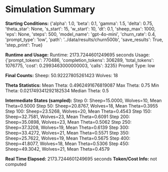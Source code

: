 # Simulation Summary

**Starting Conditions:**
{'alpha': 1.0, 'beta': 0.1, 'gamma': 1.5, 'delta': 0.75, 'theta_star': None, 's_start': 15, 'w_start': 10, 'dt': 0.1, 'sheep_max': 1000, 'eps': None, 'steps': 500, 'model_name': 'gpt-4o-mini', 'churn_rate': 0.4, 'prompt_type': 'low', 'path': '../data/results/churn500b', 'save_results': True, 'step_print': True}

**Runtime and Usage:**
Runtime: 2173.7244601249695 seconds
Usage: {'prompt_tokens': 770486, 'completion_tokens': 306289, 'total_tokens': 1076775, 'cost': 0.2993463000000003, 'calls': 3235}
Prompt Type: low

**Final Counts:**
Sheep: 50.92227805261423
Wolves: 18

**Theta Statistics:**
Mean Theta: 0.4962491676819087
Max Theta: 0.75
Min Theta: 0.021749341292182534
Median Theta: 0.5

**Intermediate States (sampled):**
Step 0: Sheep=15.0000, Wolves=10, Mean Theta=0.5000
Step 50: Sheep=20.8767, Wolves=18, Mean Theta=0.3955
Step 100: Sheep=23.5268, Wolves=20, Mean Theta=0.4543
Step 150: Sheep=32.7581, Wolves=23, Mean Theta=0.6091
Step 200: Sheep=35.0898, Wolves=23, Mean Theta=0.5062
Step 250: Sheep=37.3208, Wolves=19, Mean Theta=0.6139
Step 300: Sheep=33.4272, Wolves=21, Mean Theta=0.5571
Step 350: Sheep=25.7622, Wolves=19, Mean Theta=0.5675
Step 400: Sheep=41.8077, Wolves=18, Mean Theta=0.5306
Step 450: Sheep=49.3042, Wolves=21, Mean Theta=0.4579

**Real Time Elapsed:** 2173.7244601249695 seconds
**Token/Cost Info:** not computed